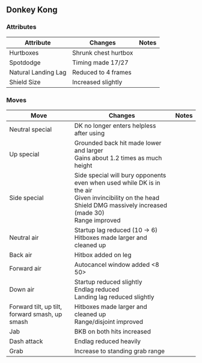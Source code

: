 ## Donkey Kong
### Attributes
| Attribute | Changes | Notes |
| --- | --- | --- |
| Hurtboxes | Shrunk chest hurtbox | |
| Spotdodge | Timing made 17/27 | |
| Natural Landing Lag | Reduced to 4 frames | |
| Shield Size | Increased slightly | |

### Moves
| Move | Changes | Notes |
| --- | --- | --- |
| Neutral special | DK no longer enters helpless after using | |
| Up special | Grounded back hit made lower and larger <br>Gains about 1.2 times as much height | |
| Side special | Side special will bury opponents even when used while DK is in the air <br>Given invincibility on the head <br>Shield DMG massively increased (made 30) <br>Range improved | |
| Neutral air | Startup lag reduced (10 -> 6) <br>Hitboxes made larger and cleaned up | |
| Back air | Hitbox added on leg | |
| Forward air | Autocancel window added <8 50> | |
| Down air | Startup reduced slightly <br>Endlag reduced <br>Landing lag reduced slightly | |
| Forward tilt, up tilt, forward smash, up smash | Hitboxes made larger and cleaned up <br>Range/disjoint improved | |
| Jab | BKB on both hits increased | |
| Dash attack | Endlag reduced heavily | |
| Grab | Increase to standing grab range | |
